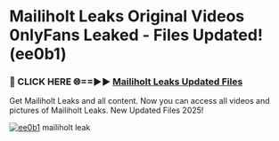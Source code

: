 # Mailiholt Leaks Original Videos 0nlyFans Leaked - Files Updated! (ee0b1)

<h3>🔴 CLICK HERE 🌐==►► <a href="https://tinyurl.com/2wckxsce" rel="nofollow">Mailiholt Leaks Updated Files</a></h3>

Get Mailiholt Leaks and all content. Now you can access all videos and pictures of Mailiholt Leaks. New Updated Files 2025!

[![ee0b1](https://i.imgur.com/AFduVYN.gif)](https://tinyurl.com/2wckxsce)
mailiholt leak